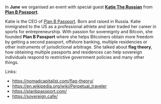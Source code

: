 In **June** we organised an event with special guest [**Katie The Russian**](https://twitter.com/KatieTheRussian) from [**Plan B Passport**](https://planbpassport.com).

Katie is the CEO of [Plan B Passport](https://planbpassport.com). Born and raised in Russia. Katie immigrated to the US as a professional athlete and later traded her career in sports for entrepreneurship. With passion for sovereignty and Bitcoin, she founded **Plan B Passport** where she helps Bitcoiners obtain more freedom by getting a second passport, offshore banking, multiple residencies or other instruments of jurisdictional arbitrage.
She talked about **flag theory**, how obtaining multiple passports and residences can help sovereign individuals respond to restrictive government policies and many other things.

Links:
- https://nomadcapitalist.com/flag-theory/
- https://en.wikipedia.org/wiki/Perpetual_traveler
- https://planbpassport.com/
- https://sovereign.cafe/
